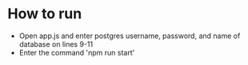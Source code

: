 <h1>How to run</h1>
<ul>
  <li>Open app.js and enter postgres username, password, and name of database on lines 9-11</li>
  <li>Enter the command 'npm run start'</li>
</ul>